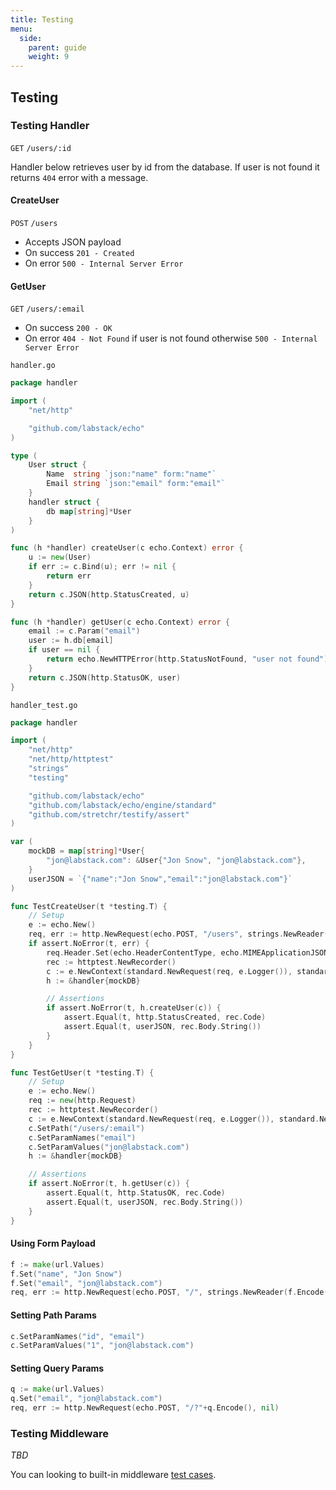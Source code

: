 ```yaml
---
title: Testing
menu:
  side:
    parent: guide
    weight: 9
---
```


## Testing

### Testing Handler

`GET` `/users/:id`

Handler below retrieves user by id from the database. If user is not found it returns
`404` error with a message.

#### CreateUser

`POST` `/users`

- Accepts JSON payload
- On success `201 - Created`
- On error `500 - Internal Server Error`

#### GetUser

`GET` `/users/:email`

- On success `200 - OK`
- On error `404 - Not Found` if user is not found otherwise `500 - Internal Server Error`

`handler.go`

```go
package handler

import (
	"net/http"

	"github.com/labstack/echo"
)

type (
	User struct {
		Name  string `json:"name" form:"name"`
		Email string `json:"email" form:"email"`
	}
	handler struct {
		db map[string]*User
	}
)

func (h *handler) createUser(c echo.Context) error {
	u := new(User)
	if err := c.Bind(u); err != nil {
		return err
	}
	return c.JSON(http.StatusCreated, u)
}

func (h *handler) getUser(c echo.Context) error {
	email := c.Param("email")
	user := h.db[email]
	if user == nil {
		return echo.NewHTTPError(http.StatusNotFound, "user not found")
	}
	return c.JSON(http.StatusOK, user)
}
```

`handler_test.go`

```go
package handler

import (
	"net/http"
	"net/http/httptest"
	"strings"
	"testing"

	"github.com/labstack/echo"
	"github.com/labstack/echo/engine/standard"
	"github.com/stretchr/testify/assert"
)

var (
	mockDB = map[string]*User{
		"jon@labstack.com": &User{"Jon Snow", "jon@labstack.com"},
	}
	userJSON = `{"name":"Jon Snow","email":"jon@labstack.com"}`
)

func TestCreateUser(t *testing.T) {
	// Setup
	e := echo.New()
	req, err := http.NewRequest(echo.POST, "/users", strings.NewReader(userJSON))
	if assert.NoError(t, err) {
		req.Header.Set(echo.HeaderContentType, echo.MIMEApplicationJSON)
		rec := httptest.NewRecorder()
		c := e.NewContext(standard.NewRequest(req, e.Logger()), standard.NewResponse(rec, e.Logger()))
		h := &handler{mockDB}

		// Assertions
		if assert.NoError(t, h.createUser(c)) {
			assert.Equal(t, http.StatusCreated, rec.Code)
			assert.Equal(t, userJSON, rec.Body.String())
		}
	}
}

func TestGetUser(t *testing.T) {
	// Setup
	e := echo.New()
	req := new(http.Request)
	rec := httptest.NewRecorder()
	c := e.NewContext(standard.NewRequest(req, e.Logger()), standard.NewResponse(rec, e.Logger()))
	c.SetPath("/users/:email")
	c.SetParamNames("email")
	c.SetParamValues("jon@labstack.com")
	h := &handler{mockDB}

	// Assertions
	if assert.NoError(t, h.getUser(c)) {
		assert.Equal(t, http.StatusOK, rec.Code)
		assert.Equal(t, userJSON, rec.Body.String())
	}
}
```

#### Using Form Payload

```go
f := make(url.Values)
f.Set("name", "Jon Snow")
f.Set("email", "jon@labstack.com")
req, err := http.NewRequest(echo.POST, "/", strings.NewReader(f.Encode()))
```

#### Setting Path Params

```go
c.SetParamNames("id", "email")
c.SetParamValues("1", "jon@labstack.com")
```

#### Setting Query Params

```go
q := make(url.Values)
q.Set("email", "jon@labstack.com")
req, err := http.NewRequest(echo.POST, "/?"+q.Encode(), nil)
```

### Testing Middleware

*TBD*

You can looking to built-in middleware [test cases](https://github.com/labstack/echo/tree/master/middleware).
